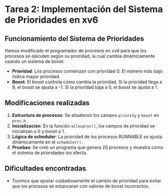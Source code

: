 # Tarea 2: Implementación del Sistema de Prioridades en xv6

## Funcionamiento del Sistema de Prioridades
Hemos modificado el programador de procesos en xv6 para que los procesos se ejecuten según su prioridad, la cual cambia dinámicamente usando un sistema de boost.

- **Prioridad**: Los procesos comienzan con prioridad 0. El número más bajo indica mayor prioridad.
- **Boost**: El boost controla cómo cambia la prioridad. Si la prioridad llega a 9, el boost se ajusta a -1. Si la prioridad baja a 0, el boost se ajusta a 1.

## Modificaciones realizadas
1. **Estructura de procesos**: Se añadieron los campos `priority` y `boost` en `proc.h`.
2. **Inicialización**: En la función `allocproc()`, los campos de prioridad se inicializan a 0 y boost a 1.
3. **Lógica de scheduler**: La prioridad de los procesos RUNNABLE se ajusta dinámicamente en el `scheduler()`.
4. **Pruebas**: Se creó un programa que genera 20 procesos y muestra cómo el sistema de prioridades los afecta.

## Dificultades encontradas
- Tuvimos que ajustar cuidadosamente el cambio de prioridad para evitar que los procesos se estancaran con valores de boost incorrectos.
